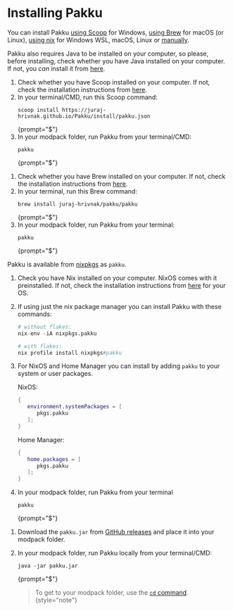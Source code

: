 # Installing Pakku

You can install Pakku [using Scoop](#install-scoop) for Windows,
[using Brew](#install-brew) for macOS (or Linux),
[using nix](#install-nix) for Windows WSL, macOS, Linux
or [manually](#install-manually).

Pakku also requires Java to be installed on your computer,
so please, before installing, check whether you have Java installed on your computer.
If not, you _can_ install it from [here](https://www.java.com/en/download/).

<procedure title="Install Pakku using Scoop for Windows" id="install-scoop">

1. Check whether you have Scoop installed on your computer.
   If not, check the installation instructions from [here](https://scoop.sh/).
2. In your terminal/CMD, run this Scoop command:
   ```
   scoop install https://juraj-hrivnak.github.io/Pakku/install/pakku.json
   ```
   {prompt="$"}
3. In your modpack folder, run Pakku from your terminal/CMD:
   ```
   pakku
   ```
   {prompt="$"}

</procedure>

<procedure title="Install Pakku using Brew for macOS (or Linux)" id="install-brew">

1. Check whether you have Brew installed on your computer.
   If not, check the installation instructions from [here](https://brew.sh/#install).
2. In your terminal, run this Brew command:
   ```
   brew install juraj-hrivnak/pakku/pakku
   ```
   {prompt="$"}
3. In your modpack folder, run Pakku from your terminal:
   ```
   pakku
   ```
   {prompt="$"}

</procedure>

<procedure title="Install Pakku using Nix" id="install-nix">

Pakku is available from [nixpkgs](https://github.com/NixOS/nixpkgs) as `pakku`.

1. Check you have Nix installed on your computer. NixOS comes with it preinstalled.
   If not, check the installation instructions from [here](https://nixos.org/download/) for your OS.
2. If using just the nix package manager you can install Pakku with these commands:
   ```nix
   # without flakes:
   nix-env -iA nixpkgs.pakku
   
   # with flakes:
   nix profile install nixpkgs#pakku
   ```
3. For NixOS and Home Manager you can install by adding `pakku` to your system or user packages.
   
   NixOS:
   ```nix
   {
      environment.systemPackages = [
         pkgs.pakku
      ];
   }
   ```
   
   Home Manager:
   ```nix
   {
      home.packages = [
         pkgs.pakku
      ];
   }
   ```
4. In your modpack folder, run Pakku from your terminal
   ```
   pakku
   ```
   {prompt="$"}

</procedure>

<procedure title="Install Pakku manually" id="install-manually">

1. Download the `pakku.jar` from [GitHub releases]
   and place it into your modpack folder.

2. In your modpack folder, run Pakku locally from your terminal/CMD:
   ```
   java -jar pakku.jar
   ```
   {prompt="$"}

   > To get to your modpack folder, use the [`cd` command](https://en.wikipedia.org/wiki/Cd_(command)).
   {style="note"}

</procedure>
   
[GitHub releases]: https://github.com/juraj-hrivnak/Pakku/releases/latest